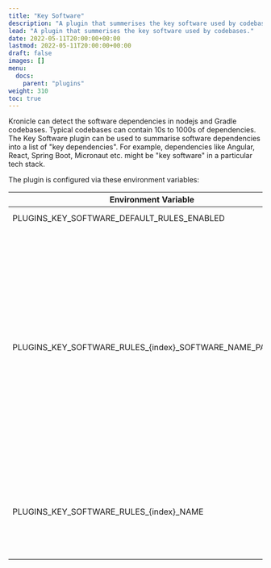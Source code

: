 ```yaml
---
title: "Key Software"
description: "A plugin that summerises the key software used by codebases."
lead: "A plugin that summerises the key software used by codebases."
date: 2022-05-11T20:00:00+00:00
lastmod: 2022-05-11T20:00:00+00:00
draft: false
images: []
menu:
  docs:
    parent: "plugins"
weight: 310
toc: true
---
```



Kronicle can detect the software dependencies in nodejs and Gradle codebases.  Typical codebases can contain 10s to
1000s of dependencies.  The Key Software plugin can be used to summarise software dependencies into a list of
"key dependencies".  For example, dependencies like Angular, React, Spring Boot, Micronaut etc. might be "key software"
in a particular tech stack.

The plugin is configured via these environment variables:

| Environment Variable                                     | Description                                                                                                                                                                                                                                                                                                                                                                                                                                                                                                                                                                                                                                                              | Example Value                | Required? |
|----------------------------------------------------------|--------------------------------------------------------------------------------------------------------------------------------------------------------------------------------------------------------------------------------------------------------------------------------------------------------------------------------------------------------------------------------------------------------------------------------------------------------------------------------------------------------------------------------------------------------------------------------------------------------------------------------------------------------------------------|------------------------------|-----------|
| PLUGINS_KEY_SOFTWARE_DEFAULT_RULES_ENABLED               | Used to disable Kronicle's built-in key software rules                                                                                                                                                                                                                                                                                                                                                                                                                                                                                                                                                                                                                   | false                        | Optional  |
| PLUGINS_KEY_SOFTWARE_RULES_{index}_SOFTWARE_NAME_PATTERN | This is used to tell Kronicle about "key software" in your tech stack.  This could be used to configure software like Gradle, Spring Boot, Micronaut, React, Vue.js etc. as being important software in your tech stack.  You can configure multiple rules.  The `{index}` in the environment name should start from 0 and be incremented for each rule.  Contains a regular expression to use to match a particular piece of software being used by a component.  For Java based components, this would a regular expression to make the "groupId:artifactId" of a JAR.  For a node.js based component, this would be a regular expression to match an npm package name | ^io.micronaut:micronaut-bom$ | Optional  |
| PLUGINS_KEY_SOFTWARE_RULES_{index}_NAME                  | This is paired with the SOFTWARE_NAME_PATTERN environment variable.  It configures what name Kronicle should show in Kronicle App when a piece of software matches the associated SOFTWARE_NAME_PATTERN.                                                                                                                                                                                                                                                                                                                                                                                                                                                                 | Micronaut                    | Optional  |
